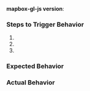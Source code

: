 <!--
Hello! Thanks for contributing. 

If you are reporting a bug, please:
 - Include a link to a minimal demonstration of the bug. We recommend using https://jsbin.com
 - Ensure you can reproduce the bug using the latest release.
 - Check the console for relevant errors and warnings
 - Only post to report a bug or request a feature. Direct all other questions to https://stackoverflow.com/questions/tagged/mapbox-gl-js
 
If you are requesting a new feature or suggesting a big change, please:
 - Copy the Mapbox GL RFC template into this ticket and fill out as much as you can https://raw.githubusercontent.com/mapbox/mapbox-gl/master/RFC_TEMPLATE.md
-->

**mapbox-gl-js version**:

### Steps to Trigger Behavior

 1.
 2.
 3.

### Expected Behavior

### Actual Behavior
